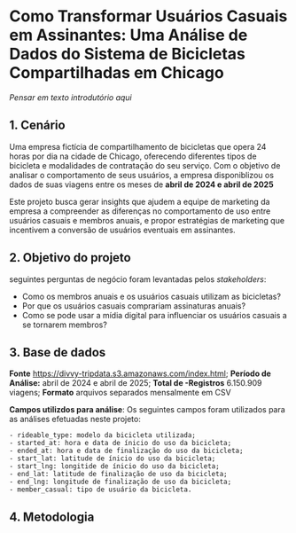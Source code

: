 # Como Transformar Usuários Casuais em Assinantes: Uma Análise de Dados do Sistema de Bicicletas Compartilhadas em Chicago

*Pensar em texto introdutório aqui*

## 1. Cenário
  
Uma empresa fictícia de compartilhamento de bicicletas que opera 24 horas por dia na cidade de Chicago, oferecendo diferentes tipos de bicicleta e modalidades de  contratação do seu serviço. Com o objetivo de analisar o comportamento de seus usuários, a empresa disponiblizou os dados de suas viagens entre os meses de **abril de 2024 e abril de 2025** 

Este projeto busca gerar insights que ajudem a equipe de marketing da empresa a compreender as diferenças no comportamento de uso entre usuários casuais e membros anuais, e propor estratégias de marketing que incentivem a conversão de usuários eventuais em assinantes.

## 2. Objetivo do projeto

seguintes perguntas de negócio foram levantadas pelos *stakeholders*:

- Como os membros anuais e os usuários casuais utilizam as bicicletas?
- Por que os usuários casuais comprariam assinaturas anuais?
- Como se pode usar a mídia digital para influenciar os usuários casuais a se tornarem membros?

## 3. Base de dados

**Fonte** https://divvy-tripdata.s3.amazonaws.com/index.html;
**Período de Análise:** abril de 2024 e abril de 2025;
**Total de -Registros** 6.150.909 viagens; 
**Formato** arquivos separados mensalmente em CSV

**Campos utilizdos para análise**: Os seguintes campos foram utilizados para as análises efetuadas neste projeto:

```
- rideable_type: modelo da bicicleta utilizada; 
- started_at: hora e data de ínicio do uso da bicicleta;
- ended_at: hora e data de finalização do uso da bicicleta;
- start_lat: latitude de ínicio do uso da bicicleta; 
- start_lng: longitide de ínicio do uso da bicicleta;
- end_lat: latitude de finalização de uso da bicicleta;
- end_lng: longitude de finalização de uso da bicicleta; 
- member_casual: tipo de usuário da bicicleta.
```
## 4. Metodologia


